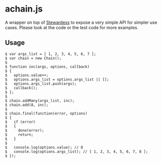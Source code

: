 # achain.js

A wrapper on top of [Stewardess][1] to expose a very simple API for simpler use cases. Please look at the code or the test code for more examples.


## Usage

    $ var args_list = [ 1, 2, 3, 4, 5, 6, 7 ];
    $ var chain = new Chain();
    $     
    $ function inc(args, options, callback)
    $ {
    $   options.value++;
    $   options.args_list = options.args_list || [];
    $   options.args_list.push(args);
    $   callback();
    $ };
    $ 
    $ chain.addMany(args_list, inc);
    $ chain.add(8, inc);
    $ 
    $ chain.final(function(error, options)
    $ {
    $   if (error)
    $   {
    $     done(error);
    $     return;
    $   }
    $ 
    $   console.log(options.value); // 8
    $   console.log(options.args_list); // [ 1, 2, 3, 4, 5, 6, 7, 8 ];
    $ });


[1]: https://github.com/ifit/stewardess


